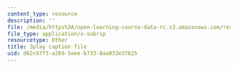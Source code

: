```yaml
---
content_type: resource
description: ''
file: /media/https%3A/open-learning-course-data-rc.s3.amazonaws.com/res-6-008-digital-signal-processing-spring-2011/d62c67f3a2695eeeb7330aa833e37625_n9u9Vy_peHM.vtt
file_type: application/x-subrip
resourcetype: Other
title: 3play caption file
uid: d62c67f3-a269-5eee-b733-0aa833e37625
---
```

